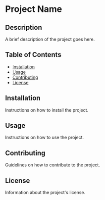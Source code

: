 # Project Name

## Description

A brief description of the project goes here.

## Table of Contents

- [Installation](#installation)
- [Usage](#usage)
- [Contributing](#contributing)
- [License](#license)

## Installation

Instructions on how to install the project.

## Usage

Instructions on how to use the project.

## Contributing

Guidelines on how to contribute to the project.

## License

Information about the project's license.
